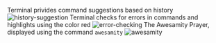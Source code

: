 Terminal privides command suggestions based on history
![history-suggestion](https://user-images.githubusercontent.com/56349072/196662039-a66a31bd-6b7a-4de3-94a9-826a41f239e6.png)
Terminal checks for errors in commands and highlights using the color red
![error-checking](https://user-images.githubusercontent.com/56349072/196662111-130aee08-2af5-4f96-859f-da5c0d185b23.png)
The Awesamity Prayer, displayed using the command `awesamity`
![awesamity](https://user-images.githubusercontent.com/56349072/196662125-00e24061-d693-4d72-bf68-c83cd54c9774.png)
